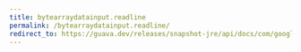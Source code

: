 ```yaml
---
title: bytearraydatainput.readline
permalink: /bytearraydatainput.readline/
redirect_to: https://guava.dev/releases/snapshot-jre/api/docs/com/google/common/io/ByteArrayDataInput.html#readLine--
---
```

